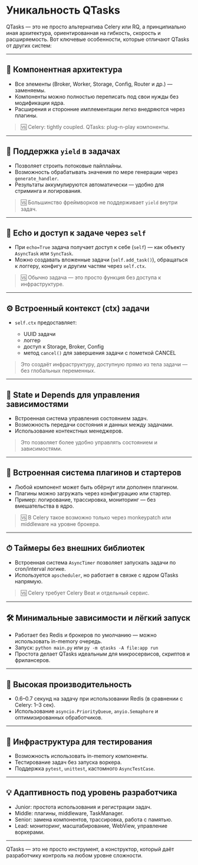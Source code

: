 # Уникальность QTasks

QTasks — это не просто альтернатива Celery или RQ, а принципиально иная архитектура,
ориентированная на гибкость, скорость и расширяемость. Вот ключевые особенности,
которые отличают QTasks от других систем:

---

## 🧬 Компонентная архитектура

* Все элементы (Broker, Worker, Storage, Config, Router и др.) — заменяемы.
* Компоненты можно полностью переписать под свои нужды без модификации ядра.
* Расширения и сторонние имплементации легко внедряются через плагины.

> 🆚 Celery: tightly coupled. QTasks: plug-n-play компоненты.

---

## 🔁 Поддержка `yield` в задачах

* Позволяет строить потоковые пайплайны.
* Возможность обрабатывать значения по мере генерации через `generate_handler`.
* Результаты аккумулируются автоматически — удобно для стриминга и логирования.

> 🆚 Большинство фреймворков не поддерживает `yield` внутри задач.

---

## 🧠 Echo и доступ к задаче через `self`

* При `echo=True` задача получает доступ к себе (`self`) — как объекту `AsyncTask`
или `SyncTask`.
* Можно создавать вложенные задачи (`self.add_task()`), обращаться к логгеру, конфигу
и другим частям через `self.ctx`.

> 🆚 Обычно задача — это просто функция без доступа к инфраструктуре.

---

## ⚙️ Встроенный контекст (ctx) задачи

* `self.ctx` предоставляет:

  * UUID задачи
  * логгер
  * доступ к Storage, Broker, Config
  * метод `cancel()` для завершения задачи с пометкой CANCEL

> Это создаёт инфраструктуру, доступную прямо из тела задачи — без глобальных переменных.

---

## 🔗 State и Depends для управления зависимостями

* Встроенная система управления состоянием задач.
* Возможность передачи состояния и данных между задачами.
* Использование контекстных менеджеров.

> Это позволяет более удобно управлять состоянием и зависимостями.

---

## 🧩 Встроенная система плагинов и стартеров

* Любой компонент может быть обёрнут или дополнен плагином.
* Плагины можно загружать через конфигурацию или стартер.
* Пример: логирование, трассировка, мониторинг — без вмешательства в ядро.

> 🆚 В Celery такое возможно только через monkeypatch или middleware на уровне брокера.

---

## ⏱ Таймеры без внешних библиотек

* Встроенная система `AsyncTimer` позволяет запускать задачи по cron/interval логике.
* Используется `apscheduler`, но работает в связке с ядром QTasks напрямую.

> 🆚 Celery требует Celery Beat и отдельный сервис.

---

## 🛠 Минимальные зависимости и лёгкий запуск

* Работает без Redis и брокеров по умолчанию — можно использовать in-memory очередь.
* Запуск: `python main.py` или `py -m qtasks -A file:app run`
* Простота делает QTasks идеальным для микросервисов, скриптов и фрилансеров.

---

## 🚀 Высокая производительность

* 0.6–0.7 секунд на задачу при использовании Redis (в сравнении с Celery: 1–3 сек).
* Использование `asyncio.PriorityQueue`, `anyio.Semaphore` и оптимизированных обработчиков.

---

## 🧪 Инфраструктура для тестирования

* Возможность использовать in-memory компоненты.
* Тестирование задач без запуска воркера.
* Поддержка `pytest`, `unittest`, кастомного `AsyncTestCase`.

---

## 💡 Адаптивность под уровень разработчика

* Junior: простота использования и регистрации задач.
* Middle: плагины, middleware, TaskManager.
* Senior: замена компонентов, трассировка, работа с памятью.
* Lead: мониторинг, масштабирование, WebView, управление воркерами.

---

QTasks — это не просто инструмент, а конструктор, который даёт разработчику контроль
на любом уровне сложности.
